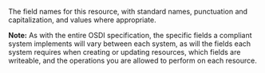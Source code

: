 The field names for this resource, with standard names, punctuation and capitalization, and values where appropriate. 

**Note:** As with the entire OSDI specification, the specific fields a compliant system implements will vary between each system, as will the fields each system requires when creating or updating resources, which fields are writeable, and the operations you are allowed to perform on each resource.